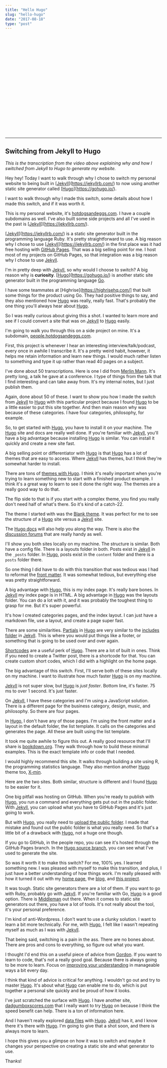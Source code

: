 ```yaml
---
title: "Hello Hugo"
slug: "hello-hugo"
date: "2017-08-18"
type: "post"
---
```


<script src="https://fast.wistia.com/embed/medias/c27i0wnbg2.jsonp" async></script><script src="https://fast.wistia.com/assets/external/E-v1.js" async></script><div class="wistia_responsive_padding" style="padding:62.5% 0 0 0;position:relative;"><div class="wistia_responsive_wrapper" style="height:100%;left:0;position:absolute;top:0;width:100%;"><div class="wistia_embed wistia_async_c27i0wnbg2 videoFoam=true" style="height:100%;width:100%">&nbsp;</div></div></div>

* * * 

## Switching from Jekyll to Hugo

*This is the transcription from the video above explaining why and how I switched from Jekyll to Hugo to generate my website.*

Hey hey! Today I want to walk through why I chose to switch my personal website to being built in [[Jekyll](https://jekyllrb.com/)](https://jekyllrb.com/) to now using another static site generator called [[Hugo](https://gohugo.io/)](https://gohugo.io/). 

I want to walk through why I made this switch, some details about how I made this switch, and if it was worth it.  

This is my personal website, it's [hotdogsandeggs.com](https://hotdogsandeggs.com/). I have a couple subdomains as well. I've also built some side projects and all I've used in the past is [[Jekyll](https://jekyllrb.com/)](https://jekyllrb.com/). 

[[Jekyll](https://jekyllrb.com/)](https://jekyllrb.com/) is a static site generator built in the programming language Ruby. It's pretty straightforward to use. A big reason why I chose to use [[Jekyll](https://jekyllrb.com/)](https://jekyllrb.com/) in the first place was it had free hosting with [GitHub Pages](https://pages.github.com/). That was a big selling point for me. I host most of my projects on GitHub Pages, so that integration was a big reason why I chose to use [Jekyll](https://jekyllrb.com/). 

I'm in pretty deep with [Jekyll](https://jekyllrb.com/), so why would I choose to switch? A big reason why is **curiosity**. [[Hugo](https://gohugo.io/)](https://gohugo.io/) is another static site generator built in the programming language [Go](https://golang.org/).

I have some teammates at [Highrise](https://highrisehq.com/] that built some things for the product using Go.  They had positive things to say, and they also mentioned how [Hugo](https://gohugo.io/) was really, really fast. That's probably the one thing you'll always hear about [Hugo](https://gohugo.io/). 

So I was really curious about giving this a shot. I wanted to learn more and see if I could convert a site that was on [Jekyll](https://jekyllrb.com/) to [Hugo](https://gohugo.io/) easily. 

I'm going to walk you through this on a side project on mine. It's a subdomain, [people.hotdogsandeggs.com](https://people.hotdogsandeggs.com/). 

First, this project is whenever I hear an interesting interview/talk/podcast, every once in awhile I transcribe it. It's a pretty weird habit, however, it helps me retain information and learn new things. I would much rather listen to something and type it up rather than read 40 pages on a subject.  

I've done about 50 transcriptions. Here is one I did from [Merlin Mann](https://people.hotdogsandeggs.com/merlinn-mann/). It's pretty long, a talk he gave at a conference. I type of things from the talk that I find interesting and can take away from. It's my internal notes, but I just publish them. 

Again, done about 50 of these. I want to show you how I made the switch from [Jekyll](https://jekyllrb.com/) to [Hugo](https://gohugo.io/) with this particular project because I found [Hugo](https://gohugo.io/) to be a little easier to put this site together. And then main reason why was because of these categories. I have four categories, philosophy, for example. 

So, to get started with [Hugo](https://gohugo.io/), you have to install it on your machine. The [Hugo](https://gohugo.io/) site and docs are really well done. If you're familiar with [Jekyll](https://jekyllrb.com/), you'll have a big advantage because installing [Hugo](https://gohugo.io/) is similar. You can install it quickly and create a new site fast. 

A big selling point or differentiator with [Hugo](https://gohugo.io/) is that [Hugo](https://gohugo.io/) has a lot of themes that are easy to access. Where [Jekyll](https://jekyllrb.com/) has themes, but I think they're somewhat harder to install. 

There are tons of [themes with Hugo](https://gohugo.io/themes/). I think it's really important when you're trying to learn something new to start with a finished product example. I think it's a great way to learn to see it done the right way. The themes are a really good way to do that. 

The flip side to that is if you start with a complex theme, you find you really don't need half of what's there. So it's kind of a catch-22. 

The theme I started with was the [Blank theme](https://themes.gohugo.io/blank/). It was perfect for me to see the structure of a [Hugo](https://gohugo.io/) site versus a [Jekyll](https://jekyllrb.com/) site.  

The [Hugo docs](https://gohugo.io/documentation/) will also help you along the way. There is also the [discussion forums](https://discourse.gohugo.io/) that are really handy as well. 

I'll show you both sites locally on my machine. The structure is similar. Both have a config file. There is a layouts folder in both. Posts exist in [Jekyll](https://jekyllrb.com/) in the `_posts` folder. In [Hugo](https://gohugo.io/), posts exist in the `content` folder and there is a `posts` folder there. 

So one thing I did have to do with this transition that was tedious was I had to reformat the [front matter](https://gohugo.io/content-management/front-matter/). It was somewhat tedious, but everything else was pretty straightforward. 

A big advantage with [Hugo](https://gohugo.io/), this is my index page. It's really bare bones. In [Jekyll](https://jekyllrb.com/) my index page is in HTML. A big advantage in [Hugo](https://gohugo.io/) was the layouts folder. You can do a lot with it, and it was probably the toughest thing to grasp for me. But it's super powerful. 

It's how I created categories pages, and the index layout. I can just have a markdown file, use a layout, and create a page super fast. 

There are some similarities. [Partials](https://gohugo.io/templates/partials/#readout) in [Hugo](https://gohugo.io/) are very similar to the [includes folder](https://jekyllrb.com/docs/includes/) in [Jekyll](https://jekyllrb.com/). This is where you would put things like a footer, or something that is going to be used over and over again. 

[Shortcodes](https://gohugo.io/content-management/shortcodes/#readout) are a useful perk of [Hugo](https://gohugo.io/). There are a lot of built in ones. Think if you need to create a Twitter post, there is a shortcode for that. You can create custom short codes, which I did with a highlight on the home page.   

The big advantage of this switch. First, I'll serve both of these sites locally on my machine. I want to illustrate how much faster [Hugo](https://gohugo.io/) is on my machine. 

[Jekyll](https://jekyllrb.com/) is not super slow, but [Hugo](https://gohugo.io/) is *just faster*. Bottom line, it's faster. 75 ms to over 1 second. It's just faster. 

On [Jekyll](https://jekyllrb.com/), I have these categories and I'm using a JavaScript solution. There is a different page for the business category, design, music, and philosophy. So there are four pages. 

In [Hugo](https://gohugo.io/), I don't have any of those pages. I'm using the front matter and a layout in the default folder, the list template. It calls on the categories and generates the page. All these are built using the list template. 

It took me quite awhile to figure this out. A really good resource that I'll share is [bookdown.org](https://bookdown.org/yihui/blogdown/templates.html). They walk through how to build these minimal examples. This is the exact template info or code that I needed. 

I would highly recommend this site. It walks through building a site using R, the programming statistics language. They also mention another [Hugo](https://gohugo.io/) theme too, [X-min](https://themes.gohugo.io/[Hugo](https://gohugo.io/)-xmin/). 

Here are the two sites. Both similar, structure is different and I found [Hugo](https://gohugo.io/) to be easier for it. 

One big pitfall was hosting on GitHub. When you're ready to publish with [Hugo](https://gohugo.io/), you run a command and everything gets put out in the public folder. With [Jekyll](https://jekyllrb.com/), you can upload what you have to GitHub Pages and it's just going to work. 

But with [Hugo](https://gohugo.io/), you really need to [upload the public folder](https://gohugo.io/hosting-and-deployment/hosting-on-github/). I made that mistake and found out the public folder is what you really need. So that's a little bit of a drawback with [Hugo](https://gohugo.io/), not a huge one though. 

If you go to GitHub, in the people repo, you can see it's hosted through the GitHub Pages branch. In the [Hugo source branch](https://github.com/gallochris/people/tree/hugo_source), you can see what I've used to generate the site. 

So was it worth it to make this switch? For me, 100% yes. I learned something new. I was pleased with myself to make this transition, and plus, I just have a better understanding of how things work. I'm really pleased with how it turned it out with my [home page](https://hotdogsandeggs.com/), the [blog](https://blog.hotdogsandeggs.com/), and [this project](https://people.hotdogsandeggs.com/).  

It was tough. Static site generators there are a lot of them. If you want to go with Ruby, probably go with [Jekyll](https://jekyllrb.com/). If you're familiar with Go, [Hugo](https://gohugo.io/) is a good option. There is [Middleman](https://middlemanapp.com/) out there. When it comes to static site generators out there, you have a lot of tools. It's not really about the tool, it's your personal preference. 

I'm kind of anti-Wordpress. I don't want to use a clunky solution. I want to learn a bit more technically. For me, with [Hugo](https://gohugo.io/), I felt like I wasn't repeating myself as much as I was with [Jekyll](https://jekyllrb.com/). 

That being said, switching is a pain in the ass. There are no bones about. There are pros and cons to everything, so figure out what you want. 

I thought I'd end this on a useful piece of advice from [Gordon](https://twitter.com/gshotwell). If you want to learn to code, that's not a really good goal. Because there is always going to be more to learn. Focus on [improving your understanding](https://twitter.com/gshotwell/status/897800169839898625) in manageable ways a bit every day. 

I think that kind of advice is critical for anything. I wouldn't go out and try to master [Hugo](https://gohugo.io/). It's about what [Hugo](https://gohugo.io/) can enable me to do, which is put together a personal site quickly and be proud of how it looks. 

I've just scratched the surface with [Hugo](https://gohugo.io/). I have another site, [dadgumboxscores.com](https://dadgumboxscores.com/) that I really want to try [Hugo](https://gohugo.io/) on because I think the speed benefit can help. There is a ton of information here. 

And I haven't really explored [data files](https://gohugo.io/templates/data-templates/#the-data-folder) with [Hugo](https://gohugo.io/). [Jekyll](https://jekyllrb.com/) has it, and I know there it's there with [Hugo](https://gohugo.io/). I'm going to give that a shot soon, and there is always more to learn. 

I hope this gives you a glimpse on how it was to switch and maybe it changes your perspective on creating a static site and what generator to use. 

Thanks! 









 

